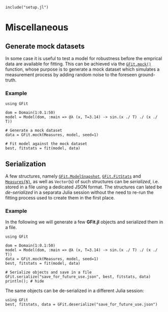 ```@setup abc
include("setup.jl")
```

# Miscellaneous

## Generate mock datasets

In some case it is useful to test a model for robustness before the emprical data are available for fitting.  This can be achieved via the [`GFit.mock()`](@ref) function, whose purpose is to generate a mock dataset which simulates a measurement process by adding random noise to the foreseen ground-truth.

### Example

```@example abc
using GFit

dom = Domain(1:0.1:50)
model = Model(dom, :main => @λ (x, T=3.14) -> sin.(x ./ T) ./ (x ./ T))

# Generate a mock dataset
data = GFit.mock(Measures, model, seed=1)

# Fit model against the mock dataset
best, fitstats = fit(model, data)
```



## Serialization

A few structures, namely [`GFit.ModelSnapshot`](@ref), [`GFit.FitStats`](@ref) and [`Measures{N}`](@ref), as well as `Vector`(s) of such structures can be *serialized*, i.e. stored in a file using a dedicated JSON format.  The structures can lated be *de-serialized* in a separata Julia session without the need to re-run the fitting process used to create them in the first place.

### Example

In the following we will generate a few **GFit.jl** objects and serialized them in a file.
```@example abc
using GFit

dom = Domain(1:0.1:50)
model = Model(dom, :main => @λ (x, T=3.14) -> sin.(x ./ T) ./ (x ./ T))
data = GFit.mock(Measures, model, seed=1)
best, fitstats = fit(model, data)

# Serialize objects and save in a file
GFit.serialize("save_for_future_use.json", best, fitstats, data)
println(); # hide
```

The same objects can be de-serialized in a different Julia session:
```@example abc
using GFit
best, fitstats, data = GFit.deserialize("save_for_future_use.json")
```
